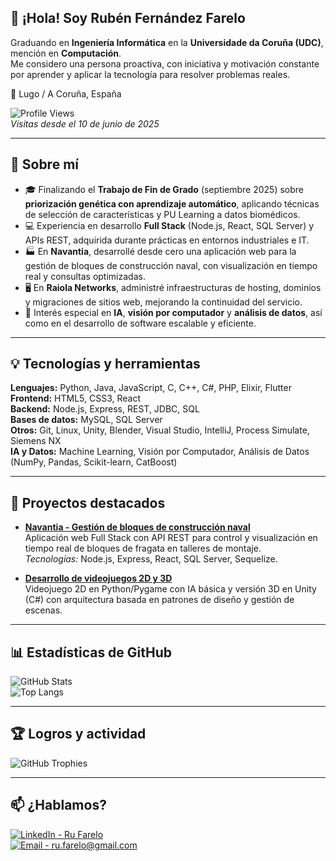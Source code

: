 ## 👋 ¡Hola! Soy Rubén Fernández Farelo

Graduando en **Ingeniería Informática** en la **Universidade da Coruña (UDC)**, mención en **Computación**.  
Me considero una persona proactiva, con iniciativa y motivación constante por aprender y aplicar la tecnología para resolver problemas reales.

📍 Lugo / A Coruña, España  

![Profile Views](https://komarev.com/ghpvc/?username=ru-farelo&label=Profile%20views&color=0e75b6&style=for-the-badge)  
_Visitas desde el 10 de junio de 2025_  

---

## 🚀 Sobre mí

- 🎓 Finalizando el **Trabajo de Fin de Grado** (septiembre 2025) sobre **priorización genética con aprendizaje automático**, aplicando técnicas de selección de características y PU Learning a datos biomédicos.  
- 💻 Experiencia en desarrollo **Full Stack** (Node.js, React, SQL Server) y APIs REST, adquirida durante prácticas en entornos industriales e IT.  
- 🏭 En **Navantia**, desarrollé desde cero una aplicación web para la gestión de bloques de construcción naval, con visualización en tiempo real y consultas optimizadas.  
- 🖥️ En **Raiola Networks**, administré infraestructuras de hosting, dominios y migraciones de sitios web, mejorando la continuidad del servicio.  
- 🧠 Interés especial en **IA**, **visión por computador** y **análisis de datos**, así como en el desarrollo de software escalable y eficiente.  

---

## 💡 Tecnologías y herramientas

**Lenguajes:** Python, Java, JavaScript, C, C++, C#, PHP, Elixir, Flutter  
**Frontend:** HTML5, CSS3, React  
**Backend:** Node.js, Express, REST, JDBC, SQL  
**Bases de datos:** MySQL, SQL Server  
**Otros:** Git, Linux, Unity, Blender, Visual Studio, IntelliJ, Process Simulate, Siemens NX  
**IA y Datos:** Machine Learning, Visión por Computador, Análisis de Datos (NumPy, Pandas, Scikit-learn, CatBoost)  

---

## 📂 Proyectos destacados

- **[Navantia - Gestión de bloques de construcción naval](#)**  
  Aplicación web Full Stack con API REST para control y visualización en tiempo real de bloques de fragata en talleres de montaje.  
  _Tecnologías:_ Node.js, Express, React, SQL Server, Sequelize.  

- **[Desarrollo de videojuegos 2D y 3D](#)**  
  Videojuego 2D en Python/Pygame con IA básica y versión 3D en Unity (C#) con arquitectura basada en patrones de diseño y gestión de escenas.  

---

## 📊 Estadísticas de GitHub

![GitHub Stats](https://github-readme-stats.vercel.app/api?username=ru-farelo&show_icons=true&theme=tokyonight&count_private=true&hide=prs)  
![Top Langs](https://github-readme-stats.vercel.app/api/top-langs/?username=ru-farelo&layout=compact&theme=tokyonight)  

---

## 🏆 Logros y actividad

![GitHub Trophies](https://github-profile-trophy.vercel.app/?username=ru-farelo&theme=tokyonight&no-frame=true&margin-w=10&column=7)  

---

## 📫 ¿Hablamos?

[![LinkedIn - Ru Farelo](https://img.shields.io/badge/LinkedIn-Ru_Farelo-blue?style=for-the-badge&logo=linkedin&logoColor=white)](https://www.linkedin.com/in/ru-farelo-a6b1461b212d)  
[![Email - ru.farelo@gmail.com](https://img.shields.io/badge/Email-ru.farelo@gmail.com-D14836?style=for-the-badge&logo=gmail&logoColor=white)](mailto:ru.farelo@gmail.com)  
